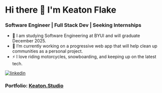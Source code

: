 # Hi there 👋 I'm Keaton Flake
### Software Engineer | Full Stack Dev | Seeking Internships

- 📖 I am studying Software Engineering at BYUI and will graduate December 2025.
- 🏃 I’m currently working on a progressive web app that will help clean up communities as a personal project.
- ⚡ I love riding motorcycles, snowboarding, and keeping up on the latest tech.

[![linkedin](https://img.shields.io/badge/LinkedIn-0072B1?style=for-the-badge&logo=LinkedIn&logoColor=white)](https://www.linkedin.com/in/keaton-flake)

### Portfolio: [Keaton.Studio](https://www.keaton.studio)

<!--
**keatonflake/keatonflake** is a ✨ _special_ ✨ repository because its `README.md` (this file) appears on your GitHub profile.

Here are some ideas to get you started:

- 🔭 I’m currently working on ...
- 🌱 I’m currently learning ...
- 👯 I’m looking to collaborate on ...
- 🤔 I’m looking for help with ...
- 💬 Ask me about ...
- 📫 How to reach me: ...
- 😄 Pronouns: ...
- ⚡ Fun fact: ...
-->
